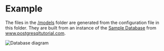 # Example

The files in the [/models](/example/models) folder are generated from the configuration file in this folder.
They are built from an instance of the [Sample Database](https://www.postgresqltutorial.com/postgresql-sample-database/) from www.postgresqltutorial.com.

![Database diagram](https://sp.postgresqltutorial.com/wp-content/uploads/2018/03/dvd-rental-sample-database-diagram.png)
